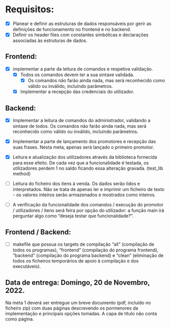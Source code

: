 # Requisitos:

- [X] Planear e definir as estruturas de dados responsáveis por gerir as definições de funcionamento no frontend e
no backend. 
- [X] Definir os header files com constantes simbólicas e declarações associadas às estruturas de dados.

## Frontend:

- [x] implementar a parte da leitura de comandos e respetiva validação. 
  - [x] Todos os comandos devem ter a sua sintaxe validada. 
    - [x] Os comandos não farão ainda nada, mas será reconhecido como válido ou inválido, incluindo parâmetros. 
  - [X] Implementar a recepção das credenciais do utilizador.
  
## Backend:
  
  - [x] Implementar a leitura de comandos do administrador, validando a sintaxe de todos. Os comandos não farão
  ainda nada, mas será reconhecido como válido ou inválido, incluindo parâmetros.
  - [x] Implementar a parte de lançamento dos promotores e recepção das suas frases. Nesta meta, apenas será
    lançado o primeiro promotor.
    
  - [x] Leitura e atualização dos utilizadores através da biblioteca fornecida para esse efeito. De cada vez que a
    funcionalidade é testada, os utilizadores perdem 1 no saldo ficando essa alteração gravada. (test_lib method)

  - [ ] Leitura do ficheiro dos itens à venda. Os dados serão lidos e interpretados. Não se trata de apenas ler e
      imprimir um ficheiro de texto - os valores inteiros serão armazenados e mostrados como inteiros.

  - [ ] A verificação da funcionalidade dos comandos / execução do promotor / utilizadores / itens será feira por
      opção do utilizador: a função main irá perguntar algo como “deseja testar que funcionalidade?”.
    

## Frontend / Backend: 

  - [ ] makefile que possua os targets de compilação “all” (compilação de todos os programas), “frontend” (compilação
  do programa frontend), “backend” (compilação do programa backend) e “clean” (eliminação de todos os
  ficheiros temporários de apoio à compilação e dos executáveis).



## Data de entrega: Domingo, 20 de Novembro, 2022.

Na meta 1 deverá ser entregue um breve documento (pdf, incluído no ficheiro zip) com duas páginas descrevendo os
pormenores da implementação e principais opções tomadas. A capa de título não conta como página.